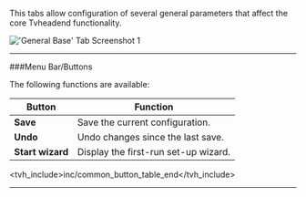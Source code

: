 This tabs allow configuration of several general parameters that affect
the core Tvheadend functionality.

!['General Base' Tab Screenshot 1](static/img/doc/config/tab.png)

---

###Menu Bar/Buttons

The following functions are available:

Button                 | Function
-----------------------|-------------------
**Save**       | Save the current configuration.
**Undo**       | Undo changes since the last save.
**Start wizard**       | Display the first-run set-up wizard.
<tvh_include>inc/common_button_table_end</tvh_include>

---
